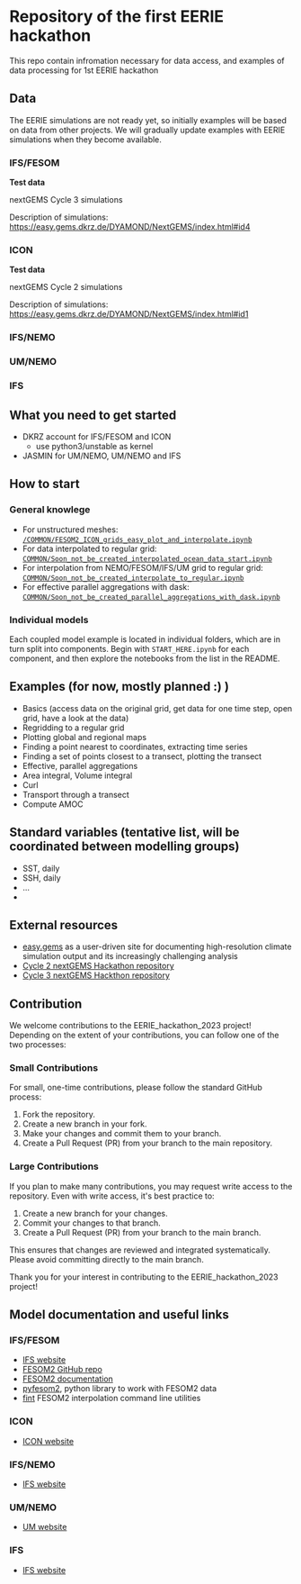 # Repository of the first EERIE hackathon

This repo contain infromation necessary for data access, and examples of data processing for 1st EERIE hackathon

## Data

The EERIE simulations are not ready yet, so initially examples will be based on data from other projects. We will gradually update examples with EERIE simulations when they become available.

### IFS/FESOM

**Test data** 

nextGEMS Cycle 3 simulations

Description of simulations: https://easy.gems.dkrz.de/DYAMOND/NextGEMS/index.html#id4

### ICON

**Test data**

nextGEMS Cycle 2 simulations

Description of simulations: https://easy.gems.dkrz.de/DYAMOND/NextGEMS/index.html#id1

### IFS/NEMO

### UM/NEMO

### IFS


## What you need to get started
* DKRZ account for IFS/FESOM and ICON
    * use python3/unstable as kernel
* JASMIN for UM/NEMO, UM/NEMO and IFS

## How to start

### General knowlege

- For unstructured meshes: [`/COMMON/FESOM2_ICON_grids_easy_plot_and_interpolate.ipynb`](/COMMON/FESOM2_ICON_grids_easy_plot_and_interpolate.ipynb)
- For data interpolated to regular grid: [`COMMON/Soon_not_be_created_interpolated_ocean_data_start.ipynb`](COMMON/Soon_not_be_created_interpolated_ocean_data_start.ipynb)
- For interpolation from NEMO/FESOM/IFS/UM grid to regular grid: [`COMMON/Soon_not_be_created_interpolate_to_regular.ipynb`](COMMON/Soon_not_be_created_interpolate_to_regular.ipynb)
- For effective parallel aggregations with dask: [`COMMON/Soon_not_be_created_parallel_aggregations_with_dask.ipynb`](COMMON/Soon_not_be_created_parallel_aggregations_with_dask.ipynb)


### Individual models

Each coupled model example is located in individual folders, which are in turn split into components. Begin with `START_HERE.ipynb` for each component, and then explore the notebooks from the list in the README.

## Examples (for now, mostly planned :) )
* Basics (access data on the original grid, get data for one time step, open grid, have a look at the data)
* Regridding to a regular grid
* Plotting global and regional maps
* Finding a point nearest to coordinates, extracting time series
* Finding a set of points closest to a transect, plotting the transect
* Effective, parallel aggregations
* Area integral, Volume integral
* Curl
* Transport through a transect
* Compute AMOC


## Standard variables (tentative list, will be coordinated between modelling groups)

* SST, daily
* SSH, daily
* ...
* 

## External resources

* [easy.gems](https://easy.gems.dkrz.de/) as a user-driven site for documenting high-resolution climate simulation output and its increasingly challenging analysis
* [Cycle 2 nextGEMS Hackathon repository](https://github.com/nextGEMS/nextGems_Cycle2)
* [Cycle 3 nextGEMS Hackthon repository](https://github.com/nextGEMS/nextGEMS_Cycle3)

## Contribution

We welcome contributions to the EERIE_hackathon_2023 project! Depending on the extent of your contributions, you can follow one of the two processes:

### Small Contributions

For small, one-time contributions, please follow the standard GitHub process:
1. Fork the repository.
2. Create a new branch in your fork.
3. Make your changes and commit them to your branch.
4. Create a Pull Request (PR) from your branch to the main repository.

### Large Contributions
If you plan to make many contributions, you may request write access to the repository. Even with write access, it's best practice to:
1. Create a new branch for your changes.
2. Commit your changes to that branch.
3. Create a Pull Request (PR) from your branch to the main branch.

This ensures that changes are reviewed and integrated systematically. Please avoid committing directly to the main branch.

Thank you for your interest in contributing to the EERIE_hackathon_2023 project!

## Model documentation and useful links

### IFS/FESOM
* [IFS website](https://www.ecmwf.int/en/forecasts/documentation-and-support/changes-ecmwf-model)
* [FESOM2 GitHub repo](https://github.com/FESOM/fesom2)
* [FESOM2 documentation](https://fesom2.readthedocs.io/en/latest/)
* [pyfesom2](https://github.com/FESOM/pyfesom2), python library to work with FESOM2 data
* [fint](https://github.com/FESOM/fint) FESOM2 interpolation command line utilities

### ICON

* [ICON website](https://code.mpimet.mpg.de/projects/iconpublic)

### IFS/NEMO

* [IFS website](https://www.ecmwf.int/en/forecasts/documentation-and-support/changes-ecmwf-model)

### UM/NEMO

* [UM website](https://www.metoffice.gov.uk/research/approach/modelling-systems/unified-model)

### IFS

* [IFS website](https://www.ecmwf.int/en/forecasts/documentation-and-support/changes-ecmwf-model)

